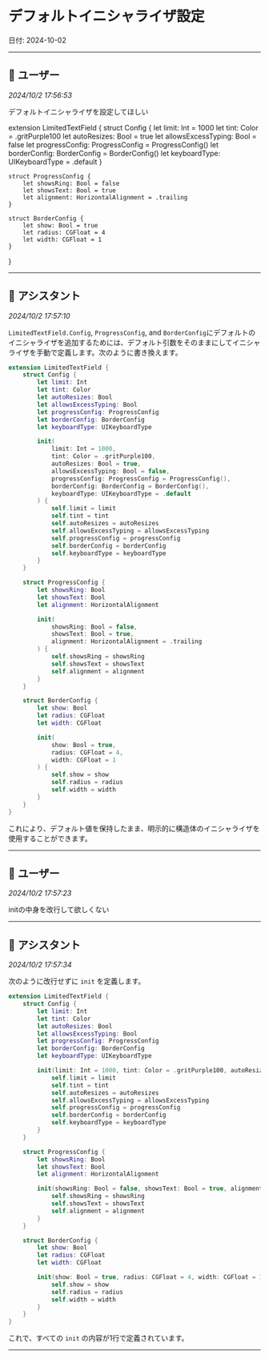 # デフォルトイニシャライザ設定

日付: 2024-10-02

---

## 👤 ユーザー
*2024/10/2 17:56:53*

デフォルトイニシャライザを設定してほしい

extension LimitedTextField {
    struct Config {
        let limit: Int = 1000
        let tint: Color = .gritPurple100
        let autoResizes: Bool = true
        let allowsExcessTyping: Bool = false
        let progressConfig: ProgressConfig = ProgressConfig()
        let borderConfig: BorderConfig = BorderConfig()
        let keyboardType: UIKeyboardType = .default
    }

    struct ProgressConfig {
        let showsRing: Bool = false
        let showsText: Bool = true
        let alignment: HorizontalAlignment = .trailing
    }

    struct BorderConfig {
        let show: Bool = true
        let radius: CGFloat = 4
        let width: CGFloat = 1
    }
}

---

## 🤖 アシスタント
*2024/10/2 17:57:10*

`LimitedTextField.Config`, `ProgressConfig`, and `BorderConfig`にデフォルトのイニシャライザを追加するためには、デフォルト引数をそのままにしてイニシャライザを手動で定義します。次のように書き換えます。

```swift
extension LimitedTextField {
    struct Config {
        let limit: Int
        let tint: Color
        let autoResizes: Bool
        let allowsExcessTyping: Bool
        let progressConfig: ProgressConfig
        let borderConfig: BorderConfig
        let keyboardType: UIKeyboardType

        init(
            limit: Int = 1000,
            tint: Color = .gritPurple100,
            autoResizes: Bool = true,
            allowsExcessTyping: Bool = false,
            progressConfig: ProgressConfig = ProgressConfig(),
            borderConfig: BorderConfig = BorderConfig(),
            keyboardType: UIKeyboardType = .default
        ) {
            self.limit = limit
            self.tint = tint
            self.autoResizes = autoResizes
            self.allowsExcessTyping = allowsExcessTyping
            self.progressConfig = progressConfig
            self.borderConfig = borderConfig
            self.keyboardType = keyboardType
        }
    }

    struct ProgressConfig {
        let showsRing: Bool
        let showsText: Bool
        let alignment: HorizontalAlignment

        init(
            showsRing: Bool = false,
            showsText: Bool = true,
            alignment: HorizontalAlignment = .trailing
        ) {
            self.showsRing = showsRing
            self.showsText = showsText
            self.alignment = alignment
        }
    }

    struct BorderConfig {
        let show: Bool
        let radius: CGFloat
        let width: CGFloat

        init(
            show: Bool = true,
            radius: CGFloat = 4,
            width: CGFloat = 1
        ) {
            self.show = show
            self.radius = radius
            self.width = width
        }
    }
}
```

これにより、デフォルト値を保持したまま、明示的に構造体のイニシャライザを使用することができます。

---

## 👤 ユーザー
*2024/10/2 17:57:23*

initの中身を改行して欲しくない

---

## 🤖 アシスタント
*2024/10/2 17:57:34*

次のように改行せずに `init` を定義します。

```swift
extension LimitedTextField {
    struct Config {
        let limit: Int
        let tint: Color
        let autoResizes: Bool
        let allowsExcessTyping: Bool
        let progressConfig: ProgressConfig
        let borderConfig: BorderConfig
        let keyboardType: UIKeyboardType

        init(limit: Int = 1000, tint: Color = .gritPurple100, autoResizes: Bool = true, allowsExcessTyping: Bool = false, progressConfig: ProgressConfig = ProgressConfig(), borderConfig: BorderConfig = BorderConfig(), keyboardType: UIKeyboardType = .default) {
            self.limit = limit
            self.tint = tint
            self.autoResizes = autoResizes
            self.allowsExcessTyping = allowsExcessTyping
            self.progressConfig = progressConfig
            self.borderConfig = borderConfig
            self.keyboardType = keyboardType
        }
    }

    struct ProgressConfig {
        let showsRing: Bool
        let showsText: Bool
        let alignment: HorizontalAlignment

        init(showsRing: Bool = false, showsText: Bool = true, alignment: HorizontalAlignment = .trailing) {
            self.showsRing = showsRing
            self.showsText = showsText
            self.alignment = alignment
        }
    }

    struct BorderConfig {
        let show: Bool
        let radius: CGFloat
        let width: CGFloat

        init(show: Bool = true, radius: CGFloat = 4, width: CGFloat = 1) {
            self.show = show
            self.radius = radius
            self.width = width
        }
    }
}
```

これで、すべての `init` の内容が1行で定義されています。

---
